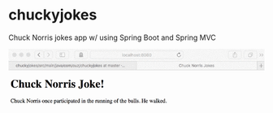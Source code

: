 # chuckyjokes

Chuck Norris jokes app w/ using Spring Boot and Spring MVC

![demo](screenshots/chucky.gif)

